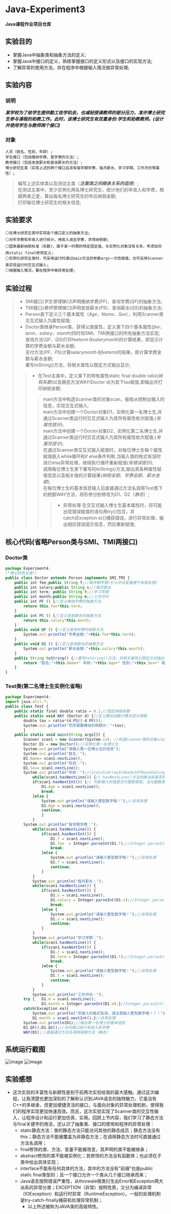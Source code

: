 # Java-Experiment3
 **Java课程作业项目仓库**

## 实验目的
* 掌握Java中抽象类和抽象方法的定义;  
* 掌握Java中接口的定义，熟练掌握接口的定义形式以及接口的实现方法;  
* 了解异常的使用方法，并在程序中根据输入情况做异常处理;  

## 实验内容
  ### 说明
***某学校为了给学生提供勤工俭学机会，也减轻授课教师的部分压力，准许博士研究生参与课程的助教工作。此时，该博士研究生有双重身份:学生和助教教师。(设计并使用学生与教师两个接口)***
  ### 对象
    人员（姓名、性别、年龄）;  
    学生接口（包括缴纳学费、查学费的方法）;  
    教师接口（包括发放薪水和查询薪水的方法）;  
    博士研究生类（实现上述的两个接口且具有每学期学费、每月薪水、学习学期、工作月份等属性）;  
 >编写上述实体类以及测试主类（***注意类之间继承关系的适用***）;    
 >在测试主类中，至少实例化两名博士研究生，统计他们的年收入和学费，根据两者之差，算出每名博士研究生的年应纳税金额;  
 >打印每位博士研究生的相关信息;  

## 实验要求
    ⚪在博士研究生类中实现各个接口定义的抽象方法;  
    ⚪对年学费和年收入进行统计，用收入减去学费，求得纳税额;  
    ⚪国家最新纳税标准（系数)，属于某一时期的特定固定值，与实例化对象没有关系，考虑如何用static final修饰定义;  
    ⚪实例化研究生类时，可采用运行时通过main方法的参数args一次性赋值，也可采用Scanner类实现运行时交互式输入;  
    ⚪根据输入情况，要在程序中做异常处理;  

## 实验过程
>* SMI接口(*学生管理接口*)声明缴纳学费(*PF*)、查询学费(*QF*)的抽象方法;  
>* TMI接口(*教师管理接口*)声明发放薪水(*PS*)、查询薪水(*QS*)的抽象方法;  
>* Person类下定义三个基本属性（*Age、Name、Sex*），利用Scanner类交互式输入为属性赋值;      
>* Doctor类继承Person类，获得父类属性，定义类下四个基本属性(*fee、term、salary、month*)同时将SMI、TMI两接口的所有抽象方法实现;  
>查询方法(*QF、QS*)打印fee*term与salary*month的计算结果，即显示计算的学费金额与薪水金额;  
>支付方法(*PF、PS*)计算salary*month与fee*term的结果，即计算学费金额与薪水金额;  
>重写toString()方法，将相关属性以既定方式输出显示;        
>>* 在Test主类中，定义类下的特有属性static final double ratio(*纳税系数*)以及静态方法WAY(Doctor d)为其下tax赋值,即输出并打印纳税金额;    
>>>main方法中构造Scanner类的对象scan，接收从控制台输入的信息，实现交互式输入;  
>>>main方法中创建一个Doctor对象D1，实例化第一名博士生,并通过Scanner类运行时交互式输入为其所有属性依次赋值;(*有属性提示*);  
>>>main方法中创建一个Doctor对象D2，实例化第二名博士生,并通过Scanner类运行时交互式输入为其所有属性依次赋值;(*有属性提示*);   
>>>在通过Scanner类交互式输入赋值时，对每位博士生每个属性赋值嵌入while循环和if else条件判断,当输入值的格式有误时进行else异常处理，继续执行循环重新赋值(*有错误提示*);  
>>>调用每位博士生类下重写的toString()方法,输出其各种属性赋值信息以及相关值的计算结果(*纳税金额、学费金额、薪水金额*);    
>>>在每位博士生的基本信息输入后直接通过方法名调用Test类下的税额WAY方法，将形参分别修改为D1、D2（*静态*）;    
>>>>* 异常处理
>>>>在交互式输入博士生基本属性时，将可能出现错误赋值的语句用try{}包含，并catch(Exception e){}捕获错误，进行异常处理，输出相应错误提示信息，然后重新赋值;    
## 核心代码(省略Person类与SMI、TMI两接口)
### Doctor类
```javascript
package Experiment4;
/*博士研究生类*/
public class Doctor extends Person implements SMI,TMI {
	public int fee;public String f;//每学期学费(引入中间变量便于异常处理)
	public int salary;public String s;//每月薪水
	public int term; public String t;//学习学期
	public int month;public String m;//工作月份
	public int PF () {//定义缴纳学费的抽象方法
		return this.fee*this.term;
	}
	public int PS () {//定义发放薪水的抽象方法
		return this.salary*this.month;
	}
	public void QF () {//定义查询学费的抽象方法
		System.out.println("学费金额:"+this.fee*this.term);
	}
	public void QS () {//定义查询薪水的抽象方法
		System.out.println("薪水金额:"+this.salary*this.month);
	}
	public String toString() {//重写toString()方法，将相关属性以既定方式输出显示
		return "姓名:"+this.Name+" 年龄:"+this.Age+" 性别:"+this.Sex+" 每学期学费："+this.fee+" 每月薪水:"+this.salary+" 学习学期:"+this.term+" 工作月份:"+this.month;
	}
}
```
### Test类(第二名博士生实例化省略)
```javascript
package Experiment4;
import java.util.*;
public class Test {
	public static final double ratio = 0.1;//固定纳税系数
	public static void WAY (Doctor d) {//定义静态函数计算并显示税额
		double tax = ratio*(d.PS()-d.PF());
		System.out.println("您所需要缴纳的税额为："+tax);
		}
	public static void main(String args[]) {
		Scanner scan1 = new Scanner(System.in);	//构造Scanner类的对象scan，接收从控制台输入的信息，实现交互式输入
		Doctor D1 = new Doctor();//实例化第一名博士生
		System.out.println("请输入第一位博士生的信息");
		System.out.println("姓名：");
	    D1.Name= scan1.nextLine();
		System.out.println("性别：");
		D1.Sex= scan1.nextLine();
		System.out.println("年龄：");//}catch(ArrayIndexOutOfBoundsException ne) {System.out.println("未提供任何参数！！！！");}
			while(scan1.hasNextLine()) {// hasNextLine()方法判断当前是否有输入，当键盘有输入后执行循环
			if(scan1.hasNextInt()) {// 判断输入的值是否为整数类型，当为整数类型时执行循环
				D1.Age = scan1.nextLine();
				break;
			}else {
				System.out.println("请输入整型数字哦！");//异常处理
				D1.Age = scan1.nextLine();
				continue;
				}
			}
        System.out.println("每学期学费：");
        	while(scan1.hasNextLine()) {
    			if(scan1.hasNextInt()) {
    				D1.f = scan1.nextLine();
    				D1.fee  = Integer.parseInt(D1.f);//Integer.parseInt()将String型的中间变量转化为整型方便计算
    				break;
    			}else {
    				System.out.println("请输入整型数字哦！");//异常处理
    				D1.f = scan1.nextLine();
    				continue;
    			}
        	}
			System.out.println("每月薪水：");
			while(scan1.hasNextLine()) {
				if(scan1.hasNextInt()) {
					D1.s = scan1.nextLine();
					D1.salary = Integer.parseInt(D1.s);//Integer.parseInt()将String型的中间变量转化为整型方便计算
					break;
				}else {
					System.out.println("请输入整型数字哦！");//异常处理
					D1.s = scan1.nextLine();
					continue;
				}
			}
			System.out.println("学习学期：");
			while(scan1.hasNextLine()) {
    			if(scan1.hasNextInt()) {
    				D1.t = scan1.nextLine();
    				D1.term = Integer.parseInt(D1.t);//Integer.parseInt()将String型的中间变量转化为整型方便计算
    				break;
    			}else {
    				System.out.println("请输入整型数字哦！");//异常处理
    				D1.t = scan1.nextLine();
    				continue;
    			}
        	}
			System.out.println("工作月份：");
    	try	{	D1.m = scan1.nextLine();
    			D1.month = Integer.parseInt(D1.m);}//Integer.parseInt()将String型的中间变量转化为整型方便计算
	    catch(Exception ea){
	    	System.out.println("您输入的格式有误，请注意输入整型数字哦！！！");
	    	D1.month = scan1.nextInt();}//异常处理	
    	System.out.println(D1);//输出第一名博士的基本信息
		D1.QF();D1.QS();//访问接口统计年收入和学费
		WAY(D1);//直接通过方法名调用税额方法（静态）
```
## 系统运行截图
![image](https://github.com/daladida/Java-Experiment3/blob/main/images/%E5%AE%9E%E9%AA%8C%EF%BC%88%E4%B8%89%EF%BC%89%E8%BF%90%E8%A1%8C%E7%BB%93%E6%9E%9C-1.png)
![image](https://github.com/daladida/Java-Experiment3/blob/main/images/%E5%AE%9E%E9%AA%8C%EF%BC%88%E4%B8%89%EF%BC%89%E8%BF%90%E8%A1%8C%E7%BB%93%E6%9E%9C-1.png)
## 实验感想
* 这次实验的丰富性与新颖性是别于前两次实验给我的最大感触。通过这次编程，让我清楚也更加深刻的了解和认识到JAVA语言的独特魅力，它虽没有C++的多继承，但更加便捷灵活的接口，与面向对象的异常处理机制，使得我们的程序实现更加快速高效。而且，这次实验实现了Scanner类的交互性输入，让程序设计和运行更加仿真、实用。回顾上节内容，我们学习了静态方法与final关键字的用法，还认识了抽象类、接口的使用和程序的异常处理：  
	 * static静态方法：类的静态方法只能访问其他的静态成员；静态方法没有this；静态方法不能被覆盖为非静态方法；在调用静态方法时可直接通过方法名调用；    
	 * final修饰的类、方法、变量不能被改变，其声明的类不能被继承；  
	 * abstract修饰的类不能被实例化；其修饰的方法没有函数体；也必须在子类中给出具体实现；  
	 * interface不能有任何具体的方法，其中的方法没有“前缀”也是public static final类型的；且一个接口允许一个类从几个接口继承而来；  
	 * Java语言按照错误严重性，从throwale根类衍生出Error和Exception两大派系的异常分类；EXCEPTION（异常）按照性质，又分为编译异常（IOException）和运行时异常（RuntimeException）。一般的处理机制是try-catch-finally捕获和处理异常机制；  
		* 以上所述被称为JAVA类的高级特性。
	 
